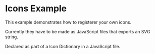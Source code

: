 # Icons Example

This example demonstrates how to registerer your own icons.

Currently they have to be made as JavaScript files that exports an SVG string.

Declared as part of a Icon Dictionary in a JavaScript file.
